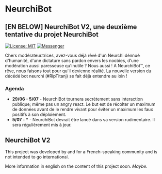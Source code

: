 # NeurchiBot
## [EN BELOW] NeurchiBot V2, une deuxième tentative du projet NeurchiBot
[![License: MIT](https://img.shields.io/badge/License-MIT-green.svg)](https://wylarel.com/mit/)
[![Messenger](https://img.shields.io/badge/Chat-Messenger-blue)](https://www.m.me/NeurchiBotV2)

Chers modérateur.trices, avez-vous déjà rêvé d'un Neurchi dénnué d'humanité, d'une dictature sans pardon envers les noobies, d'une modération aussi paresseuse qu'inutile ? Nous aussi ! A NeurchiBot™, ce rêve, nous faisons tout pour qu'il devienne réalité. La nouvelle version du décédé bot neurchi (#RipTitanj) se fait déjà entendre au loin !

### Agenda
- **29/06 - 5/07** - NeurchiBot tournera secrètement sans interaction publique; même pas un angry react. Le but est de récolter un maximum de données avant de le rendre vivant pour éviter un maximum les faux positifs à son déploiement.
- **5/07 - \*** - NeurchiBot devrait être lancé dans sa version rudimentaire. Il sera régulièrement mis à jour.


## NeurchiBot V2
This project was developed by and for a French-speaking community and is not intended to go international.
  
More information in english on the content of this project soon. *Maybe.*
